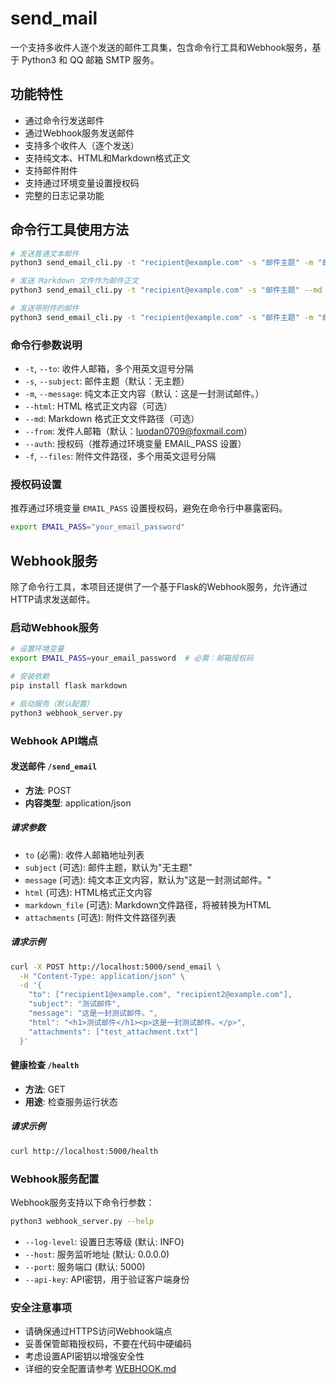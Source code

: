 # send_mail

一个支持多收件人逐个发送的邮件工具集，包含命令行工具和Webhook服务，基于 Python3 和 QQ 邮箱 SMTP 服务。

## 功能特性

- 通过命令行发送邮件
- 通过Webhook服务发送邮件
- 支持多个收件人（逐个发送）
- 支持纯文本、HTML和Markdown格式正文
- 支持邮件附件
- 支持通过环境变量设置授权码
- 完整的日志记录功能

## 命令行工具使用方法

```bash
# 发送普通文本邮件
python3 send_email_cli.py -t "recipient@example.com" -s "邮件主题" -m "邮件正文"

# 发送 Markdown 文件作为邮件正文
python3 send_email_cli.py -t "recipient@example.com" -s "邮件主题" --md "邮件内容.md"

# 发送带附件的邮件
python3 send_email_cli.py -t "recipient@example.com" -s "邮件主题" -m "邮件正文" -f "file1.txt,file2.pdf"
```

### 命令行参数说明

- `-t`, `--to`: 收件人邮箱，多个用英文逗号分隔
- `-s`, `--subject`: 邮件主题（默认：无主题）
- `-m`, `--message`: 纯文本正文内容（默认：这是一封测试邮件。）
- `--html`: HTML 格式正文内容（可选）
- `--md`: Markdown 格式正文文件路径（可选）
- `--from`: 发件人邮箱（默认：luodan0709@foxmail.com）
- `--auth`: 授权码（推荐通过环境变量 EMAIL_PASS 设置）
- `-f`, `--files`: 附件文件路径，多个用英文逗号分隔

### 授权码设置

推荐通过环境变量 `EMAIL_PASS` 设置授权码，避免在命令行中暴露密码。

```bash
export EMAIL_PASS="your_email_password"
```

## Webhook服务

除了命令行工具，本项目还提供了一个基于Flask的Webhook服务，允许通过HTTP请求发送邮件。

### 启动Webhook服务

```bash
# 设置环境变量
export EMAIL_PASS=your_email_password  # 必需：邮箱授权码

# 安装依赖
pip install flask markdown

# 启动服务（默认配置）
python3 webhook_server.py
```

### Webhook API端点

#### 发送邮件 `/send_email`

- **方法**: POST
- **内容类型**: application/json

##### 请求参数

- `to` (必需): 收件人邮箱地址列表
- `subject` (可选): 邮件主题，默认为"无主题"
- `message` (可选): 纯文本正文内容，默认为"这是一封测试邮件。"
- `html` (可选): HTML格式正文内容
- `markdown_file` (可选): Markdown文件路径，将被转换为HTML
- `attachments` (可选): 附件文件路径列表

##### 请求示例

```bash
curl -X POST http://localhost:5000/send_email \
  -H "Content-Type: application/json" \
  -d '{
    "to": ["recipient1@example.com", "recipient2@example.com"],
    "subject": "测试邮件",
    "message": "这是一封测试邮件。",
    "html": "<h1>测试邮件</h1><p>这是一封测试邮件。</p>",
    "attachments": ["test_attachment.txt"]
  }'
```

#### 健康检查 `/health`

- **方法**: GET
- **用途**: 检查服务运行状态

##### 请求示例

```bash
curl http://localhost:5000/health
```

### Webhook服务配置

Webhook服务支持以下命令行参数：

```bash
python3 webhook_server.py --help
```

- `--log-level`: 设置日志等级 (默认: INFO)
- `--host`: 服务监听地址 (默认: 0.0.0.0)
- `--port`: 服务端口 (默认: 5000)
- `--api-key`: API密钥，用于验证客户端身份

### 安全注意事项

- 请确保通过HTTPS访问Webhook端点
- 妥善保管邮箱授权码，不要在代码中硬编码
- 考虑设置API密钥以增强安全性
- 详细的安全配置请参考 [WEBHOOK.md](WEBHOOK.md)